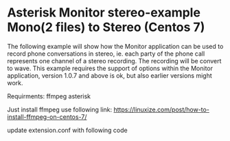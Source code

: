 # Asterisk Monitor stereo-example Mono(2 files) to Stereo (Centos 7)
The following example will show how the Monitor application can be used to record phone conversations in stereo, 
ie. each party of the phone call represents one channel of a stereo recording. The recording will be convert to wave.
This example requires the support of options within the Monitor application, version 1.0.7 and above is ok, but also earlier versions might work.

Requirments:
ffmpeg 
asterisk

Just install ffmpeg use following link:
https://linuxize.com/post/how-to-install-ffmpeg-on-centos-7/

update extension.conf with following code 


